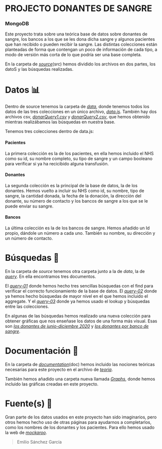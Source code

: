 # PROJECTO DONANTES DE SANGRE
### MongoDB



Este proyecto trata sobre una teórica base de datos sobre donantes de sangre, los bancos a los que se les dona dicha sangre y algunos pacientes que han recibido o pueden recibir la sangre. Las distintas colecciones están planteadas de forma que contengan un poco de información de cada tipo, a modo de versión más corta de lo que podría ser una base completa.

En la carpeta de *[source](https://github.com/SanchezGarciaEmilio/2021-03-08_proyecto/tree/main/src)*(src) hemos dividido los archivos en dos partes, los datoS y las búsquedas realizadas.



# Datos 📊

Dentro de source tenemos la carpeta de *[data](https://github.com/SanchezGarciaEmilio/2021-03-08_proyecto/tree/main/src/data)*, donde tenemos todos los datos de las tres colecciones en un único archivo, *[data.js](https://github.com/SanchezGarciaEmilio/2021-03-08_proyecto/blob/main/src/data/data.js)*.
También hay dos archivos csv, *[donarQuery1.csv](https://github.com/SanchezGarciaEmilio/2021-03-08_proyecto/blob/main/src/data/donarQuery1.csv)* y *[donarQuery2.csv](https://github.com/SanchezGarciaEmilio/2021-03-08_proyecto/blob/main/src/data/donarQuery2.csv)*, que hemos obtenido mientras realizábamos las búsquedas en nuestra base.

Tenemos tres colecciones dentro de data.js:

#### Pacientes
La primera colección es la de los pacientes, en ella hemos incluido el NHS como su id, su nombre completo, su tipo de sangre y un campo booleano para verificar si ya ha recicibido alguna transfusión.

#### Donantes
La segunda colección es la principal de la base de datos, la de los donantes. Hemos vuelto a incluir su NHS como id, su nombre, tipo de sangre, la cantidad donada, la fecha de la donación, la dirección del donante, su número de contacto y los bancos de sangre a los que se le puede enviar su sangre.

#### Bancos
La última colección es la de los bancos de sangre. Hemos añadido un Id propio, dándole un número a cada uno. También su nombre, su dirección y un número de contacto.



# Búsquedas 🔎

En la carpeta de *source* tenemos otra carpeta junto a la de *data*, la de *[query](https://github.com/SanchezGarciaEmilio/2021-03-08_proyecto/tree/main/src/query)*. En ella encontramos tres documentos.

El *[query-01](https://github.com/SanchezGarciaEmilio/2021-03-08_proyecto/blob/main/src/query/query-01.js)* donde hemos hecho tres sencillas búsquedas con el find para verificar el correcto funcionamiento de la base de datos.
El *[query-02](https://github.com/SanchezGarciaEmilio/2021-03-08_proyecto/blob/main/src/query/query-02.js)* donde ya hemos hecho búsquedas de mayor nivel en el que hemos incluido el aggregate.
Y el *[query-03](https://github.com/SanchezGarciaEmilio/2021-03-08_proyecto/blob/main/src/query/query-03.js)* donde ya hemos usado el lookup y búsquedas entre las colecciones.

En algunas de las búsquedas hemos realizado una nueva colección para obtener gráficas que nos enseñase los datos de una forma más visual. Esas son *[los donantes de junio-diciembre 2020](https://github.com/SanchezGarciaEmilio/2021-03-08_proyecto/blob/main/doc/Graphs/Donantes%202020%20(junio-diciembre).png)* y *[los donantes por banco de sangre](https://github.com/SanchezGarciaEmilio/2021-03-08_proyecto/blob/main/doc/Graphs/Donantes%20por%20banco%20de%20sangre.png)*.



# Documentación 📝

En la carpeta de *[documentation](https://github.com/SanchezGarciaEmilio/2021-03-08_proyecto/tree/main/doc)*(doc) hemos incluido las nociones teóricas necesarias para este proyecto en el archivo de *[teoria](https://github.com/SanchezGarciaEmilio/2021-03-08_proyecto/blob/main/doc/Teoria.pdf)*.

También hemos añadido una carpeta nueva llamada *[Graphs](https://github.com/SanchezGarciaEmilio/2021-03-08_proyecto/tree/main/doc/Graphs)*, donde hemos incluido las gráficas creadas en este proyecto.



# Fuente(s) 💾

Gran parte de los datos usados en este proyecto han sido imaginarios, pero otros hemos hecho uso de otras páginas para ayudarnos a completarlos, como los nombres de los donantes y los pacientes. Para ello hemos usado la web de *[mockaroo](https://mockaroo.com)*.



> Emilio Sánchez García